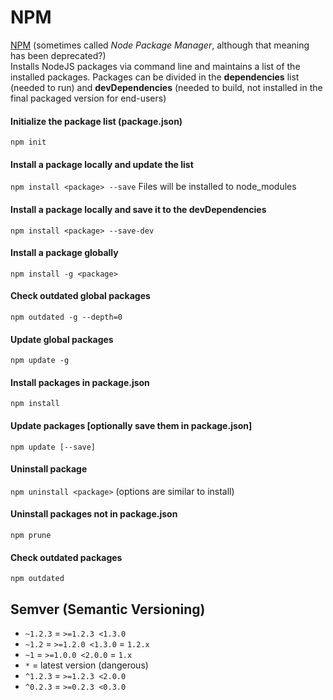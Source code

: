 # NPM

[NPM](https://www.npmjs.com/) (sometimes called *Node Package Manager*, although that meaning has been deprecated?)  
Installs NodeJS packages via command line and maintains a list of the installed packages. Packages can be divided in the **dependencies** list (needed to run) and **devDependencies** (needed to build, not installed in the final packaged version for end-users)

#### Initialize the package list (package.json)
```npm init```

#### Install a package locally and update the list
```npm install <package> --save```
Files will be installed to node_modules

#### Install a package locally and save it to the devDependencies
```npm install <package> --save-dev```

#### Install a package globally
```npm install -g <package>```

#### Check outdated global packages
```npm outdated -g --depth=0```

#### Update global packages
```npm update -g```

#### Install packages in package.json
```npm install```

#### Update packages [optionally save them in package.json]
```npm update [--save]```

#### Uninstall package
```npm uninstall <package>```
(options are similar to install)

#### Uninstall packages not in package.json
```npm prune```

#### Check outdated packages
```npm outdated```

## Semver (Semantic Versioning)
- `~1.2.3` = `>=1.2.3 <1.3.0`
- `~1.2` = `>=1.2.0 <1.3.0` = `1.2.x`
- `~1` = `>=1.0.0 <2.0.0` = `1.x`
- `*` = latest version (dangerous)
- `^1.2.3` = `>=1.2.3 <2.0.0`
- `^0.2.3` = `>=0.2.3 <0.3.0`
